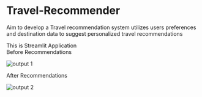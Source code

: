 # Travel-Recommender
Aim to develop a  Travel recommendation system utilizes users preferences and destination data to suggest personalized travel recommendations

This is Streamlit Application<br>
Before Recommendations<br>

![output 1](https://github.com/BBhavya02/Travel-System/assets/162453952/d3c338b1-56ef-48df-bab5-d08b828e23e8)

After Recommendations

![output 2](https://github.com/BBhavya02/Travel-System/assets/162453952/f1d122ba-65bd-45c1-8859-24673207b4b4)

